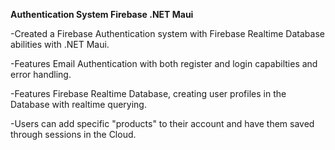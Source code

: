 **Authentication System Firebase .NET Maui**

-Created a Firebase Authentication system with Firebase Realtime Database abilities with .NET Maui.

-Features Email Authentication with both register and login capabilties and error handling.

-Features Firebase Realtime Database, creating user profiles in the Database with realtime querying.

-Users can add specific "products" to their account and have them saved through sessions in the Cloud.

